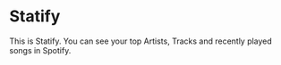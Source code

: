 # Statify
This is Statify. You can see your top Artists, Tracks and recently played songs in Spotify.

